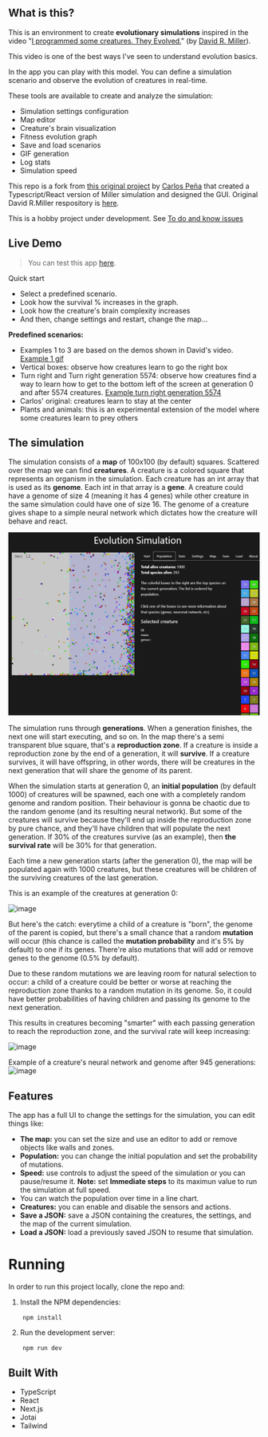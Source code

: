 

## What is this?

This is an environment to create **evolutionary simulations** inspired in the video "[I programmed some creatures. They Evolved.](https://www.youtube.com/watch?v=N3tRFayqVtk)" (by [David R. Miller](https://github.com/davidrmiller)). 

This video is one of the best ways I've seen to understand evolution basics.

In the app you can play with this model. You can define a simulation scenario and observe the evolution of creatures in real-time. 

These tools are available to create and analyze the simulation:
- Simulation settings configuration
- Map editor
- Creature's brain visualization
- Fitness evolution graph
- Save and load scenarios
- GIF generation
- Log stats
- Simulation speed

This repo is a fork from [this original project](https://github.com/carlo697/react-biosim) by [Carlos Peña](https://github.com/carlo697) that created a Typescript/React version of Miller simulation and designed the GUI. Original David R.Miller respository is [here](https://github.com/davidrmiller/biosim4).

This is a hobby project under development. See [To do and know issues](https://github.com/taganz/react-biosim/blob/main/docs/To%20do%20and%20know%20issues.md)


## Live Demo

>  You can test this app [here](https://react-biosim.vercel.app/).

Quick start
- Select a predefined scenario.
- Look how the survival % increases in the graph.
- Look how the creature's brain complexity increases
- And then, change settings and restart, change the map...


**Predefined scenarios:**

- Examples 1 to 3 are based on the demos shown in David's video. [Example 1 gif](https://github.com/taganz/react-biosim/blob/main/docs/Example%201%20generation%208.gif)
- Vertical boxes: observe how creatures learn to go the right box
- Turn right and Turn right generation 5574: observe how creatures find a way to learn how to get to the bottom left of the screen at generation 0 and after 5574 creatures.  [Example turn right generation 5574](https://github.com/taganz/react-biosim/blob/main/docs/turn%20right%20generation%205583.gif)
- Carlos' original: creatures learn to stay at the center
- Plants and animals: this is an experimental extension of the model where some creatures learn to prey others




## The simulation

The simulation consists of a **map** of 100x100 (by default) squares. Scattered over the map we can find **creatures**. A creature is a colored square that represents an organism in the simulation. Each creature has an int array that is used as its **genome**. Each int in that array is a **gene**. A creature could have a genome of size 4 (meaning it has 4 genes) while other creature in the same simulation could have one of size 16. The genome of a creature gives shape to a simple neural network which dictates how the creature will behave and react.

![image](docs/images/tab_population.png)

The simulation runs through **generations**. When a generation finishes, the next one will start executing, and so on. In the map there's a semi transparent blue square, that's a **reproduction zone**. If a creature is inside a reproduction zone by the end of a generation, it will **survive**. If a creature survives, it will have offspring, in other words, there will be creatures in the next generation that will share the genome of its parent.

When the simulation starts at generation 0, an **initial population** (by default 1000) of creatures will be spawned, each one with a completely random genome and random position. Their behaviour is gonna be chaotic due to the random genome (and its resulting neural network). But some of the creatures will survive because they'll end up inside the reproduction zone by pure chance, and they'll have children that will populate the next generation. If 30% of the creatures survive (as an example), then **the survival rate** will be 30% for that generation. 

Each time a new generation starts (after the generation 0), the map will be populated again with 1000 creatures, but these creatures will be children of the surviving creatures of the last generation.

This is an example of the creatures at generation 0:

![image](https://github.com/carlo697/react-biosim/assets/16585568/c770ebda-30b9-4b07-bd00-3522d2565a4b)

But here's the catch: everytime a child of a creature is "born", the genome of the parent is copied, but there's a small chance that a random **mutation** will occur (this chance is called the **mutation probability** and it's 5% by default) to one if its genes. There're also mutations that will add or remove genes to the genome (0.5% by default).

Due to these random mutations we are leaving room for natural selection to occur: a child of a creature could be better or worse at reaching the reproduction zone thanks to a random mutation in its genome. So, it could have better probabilities of having children and passing its genome to the next generation.

This results in creatures becoming "smarter" with each passing generation to reach the reproduction zone, and the survival rate will keep increasing:

![image](https://github.com/carlo697/react-biosim/assets/16585568/0c6c9fe4-e6b8-4e3c-8afc-79cf6930cedb)

Example of a creature's neural network and genome after 945 generations:
![image](https://github.com/carlo697/react-biosim/assets/16585568/8827116c-b9b4-476d-8918-29c4a47029cf)


## Features

The app has a full UI to change the settings for the simulation, you can edit things like:
- **The map:** you can set the size and use an editor to add or remove objects like walls and zones.
- **Population:** you can change the initial population and set the probability of mutations.
- **Speed:** use controls to adjust the speed of the simulation or you can pause/resume it. **Note:** set **Immediate steps** to its maximun value to run the simulation at full speed.
- You can watch the population over time in a line chart.
- **Creatures:** you can enable and disable the sensors and actions.
- **Save a JSON:** save a JSON containing the creatures, the settings, and the map of the current simulation.
- **Load a JSON:** load a previously saved JSON to resume that simulation.

# Running

In order to run this project locally, clone the repo and:

1. Install the NPM dependencies:
```
    npm install
```
2. Run the development server:
```
    npm run dev
```

## Built With

- TypeScript
- React
- Next.js
- Jotai
- Tailwind

